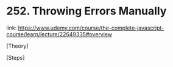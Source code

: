 # 252. Throwing Errors Manually

link: https://www.udemy.com/course/the-complete-javascript-course/learn/lecture/22649335#overview



[Theory]




[Steps]





